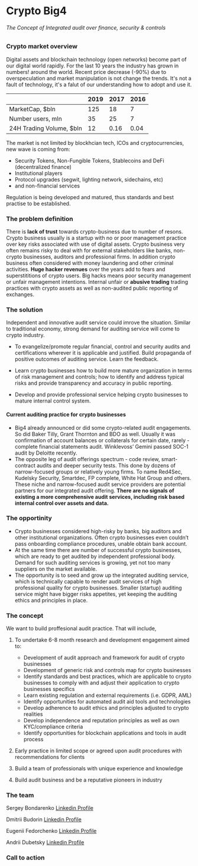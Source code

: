 # Crypto Big4
###### The Concept of Integrated audit over finance, security & controls

### Crypto market overview
Digital assets and blockchain technology (open networks)
become part of our digital world rapidly. For the last 10 years the industry has grown in numbers! around the world. Recent price decrease (-90%) due to overspeculation and market manipulation is not change the trends. It's not a fault of technology, it's a falut of our understanding how to adopt and use it.


|                    | 2019     | 2017     |  2016| 
| ------------------ | -------- | -------- | -----|
| MarketCap, $bln    | 125     | 18        | 7    |
| Number users, mln  | 35      | 25        |  7   |
| 24H Trading Volume, $bln | 12| 0.16      | 0.04 |


The market is not limited by blockhcian tech, ICOs and cryptocurrencies, new wave is coming from:
* Security Tokens, Non-Fungible Tokens, Stablecoins and DeFi (decentralized finance)
* Institutional players
* Protocol upgrades (segwit, lighting network, sidechains, etc)
* and non-financial services

Regulation is being developed and matured, thus standards and best practise to be established. 


### The problem definition
There is **lack of trust** towards crypto-business due to number of resons. Crypto business usually is a startup with no or poor management practice over key risks associated with use of digital assets. Crypto business very often remains risky to deal with for external stakeholders like banks, non-crypto  businesses, auditors and professional firms. In addition crypto business often considered with money laundering and other criminal activities.
**Huge hacker revenues** over the years add to fears and superstititions of crypto users. Big hacks means poor security management or unfair management intentions.
Internal unfair or **abusive trading** trading practices with crypto assets as well as non-audited public reporting of exchanges.

### The solution

Independent and innovative audit service could imrove the situation. Similar to traditional economy, strong demand for auditing service will come to crypto industry. 

* To evangelize/promote regular financial, control and security audits and certifications wherever it is applicable and justified. Build propaganda of positive outcomes of auditing service. Learn the feedback.

* Learn crypto businesses how to build more mature organization in terms of risk management and controls; how to identify and address typical risks and provide transparency and accuracy in public reporting.

* Develop and provide professional service helping crypto businesses to mature internal control system.


#### Current auditing practice for crypto businesses

* Big4 already announced or did some crypto-related audit engagements. So did Baker Tilly, Grant Thornton and BDO as well. Usually it was confirmation of account balances or collaterals for certain date, rarely - complete financial statements audit. Winklevoss’ Gemini passed SOC-1 audit by Deloitte recently.
* The opposite leg of audit offerings spectrum - code review, smart-contract audits and deeper security tests. This done by dozens of narrow-focused groups or relatively young firms. To name Red4Sec, Kudelsky Security, Smartdec, FP complete, White Hat Group and others. These niche and narrow-focused audit service providers are potential partners for our integrated audit offering.
**There are no signals of existing a more comprehensive audit services, including risk based internal control over assets and data.**


### The opportinity

* Crypto businesses considered high-risky by banks, big auditors and other institutional organizations. Often crypto businesses even couldn’t pass onboarding compliance procedures, unable obtain bank account. 
* At the same time there are number of successful crypto businesses, which are ready to get audited by independent professional body. Demand for such auditing services is growing, yet not too many suppliers on the market available.
* The opportunity is to seed and grow up the integrated auditing service, which is technically capable to render audit services of high professional quality for crypto businesses. Smaller (startup) auditing service might have bigger risks appetites, yet keeping the auditing ethics and principles in place.

### The concept
We want to build proffesional audit practice. That will include,

1. To undertake 6-8 month research and development engagement aimed to:
    * Development of audit approach and framework for audit of crypto businesses
    * Development of generic risk and controls map for crypto businesses
    * Identify standards and best practices, which are applicable to crypto businesses to comply with and adjust their application to crypto businesses specifics
    * Learn existing regulation and external requirements (i.e. GDPR, AML)
    * Identify opportunities for automated audit aid tools and technologies
    * Develop adherence to audit ethics and principles adjusted to crypto realities
    * Develop independence and reputation principles as well as own KYC/compliance criteria
    * Identify opportunities for blockchain applications and tools in audit process  

2. Early practice in limited scope or agreed upon audit procedures with recommendations for clients
3. Build a team of professionals with unique experience and knowledge
4. Build audit business and be a reputative pioneers in industry

### The team

Sergey Bondarenko [Linkedin Profile](https://www.linkedin.com/in/sbondarenko/)

Dmitrii Budorin [Linkedin Profile](https://)

Eugenii Fedorchenko [Linkedin Profile](https://)

Andrii Dubetsky [Linkedin Profile](https://www.linkedin.com/in/andriidubetsky/)

### Call to action

